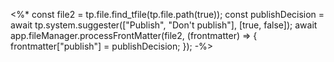 <%*
const file2 = tp.file.find_tfile(tp.file.path(true));
const publishDecision = await tp.system.suggester(["Publish", "Don't publish"], [true, false]);
  await app.fileManager.processFrontMatter(file2, (frontmatter) => {
    frontmatter["publish"] = publishDecision;
  });
-%>